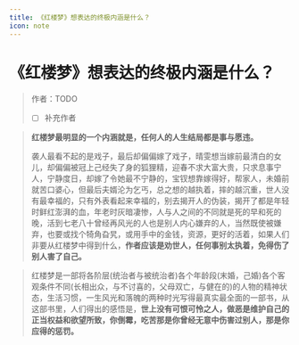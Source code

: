 ```yaml
---
title: 《红楼梦》想表达的终极内涵是什么？
icon: note
---
```


# 《红楼梦》想表达的终极内涵是什么？

> 作者：TODO
>
> - [ ] 补充作者

> **红楼梦最明显的一个内涵就是，任何人的人生结局都是事与愿违。**
>
> 袭人最看不起的是戏子，最后却偏偏嫁了戏子，晴雯想当嫁前最清白的女儿，却偏偏被冠上己经失了身的狐狸精，迎春不求大富大贵，只求息事宁人，宁静度日，却嫁了令她最不宁静的，宝钗想靠嫁得好，帮家人，未婚前就苦口婆心，但最后夫婿沦为乞丐，总之想的越执着，摔的越沉重，世人没有最幸福的，只有外表看起来幸福的，别去揭开人的伪装，揭开了都是年轻时鲜红澎湃的血，年老时灰暗凄惨，人与人之间的不同就是死的早和死的晚，活到七老八十曾经再风光的人也是别人内心嫌弃的人，当然既使被嫌弃，也要或找个犄角旮旯，或用手中的金钱，资源，更好的活着，如果人们非要从红楼梦中得到什么，**作者应该是劝世人，任何事别太执着，免得伤了别人害了自己。**

> 红楼梦是一部将各阶层(统治者与被统治者)各个年龄段(末婚，己婚)各个客观条件不同(长相出众，与不讨喜的，父母双亡，与健在的)的人物的精神状态，生活习惯，一生风光和落魄的两种时光写得最真实最全面的一部书，从这部书里，人们得出的感悟是，**世上没有可恨可怜之人，做恶是维护自己的正当权益和欲望所致，你倒霉，吃苦那是你曾经无意中伤害过别人，那是你应得的惩罚。**
